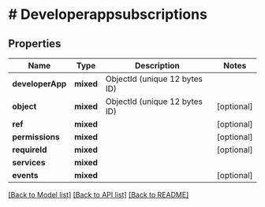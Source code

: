 # # Developerappsubscriptions

## Properties

Name | Type | Description | Notes
------------ | ------------- | ------------- | -------------
**developerApp** | **mixed** | ObjectId (unique 12 bytes ID) |
**object** | **mixed** | ObjectId (unique 12 bytes ID) | [optional]
**ref** | **mixed** |  | [optional]
**permissions** | **mixed** |  | [optional]
**requireId** | **mixed** |  | [optional]
**services** | **mixed** |  |
**events** | **mixed** |  | [optional]

[[Back to Model list]](../../README.md#models) [[Back to API list]](../../README.md#endpoints) [[Back to README]](../../README.md)
